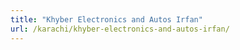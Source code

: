 ```yaml
---
title: "Khyber Electronics and Autos Irfan"
url: /karachi/khyber-electronics-and-autos-irfan/
---
```

